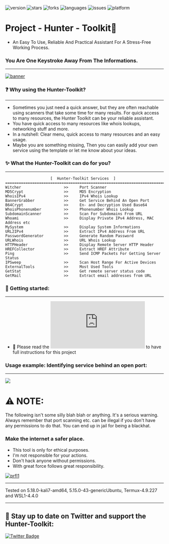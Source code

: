 ![version](https://img.shields.io/badge/Version-1.1.10-informational?style=flat&logo=&logoColor=white&color=red) ![stars](https://img.shields.io/github/stars/Keyj33k/Hunter-Toolkit?style=social) ![forks](https://img.shields.io/github/forks/Keyj33k/Hunter-Toolkit?label=Forks&logo=&logoColor=white&color=blue) ![languages](https://img.shields.io/github/languages/count/Keyj33k/Hunter-Toolkit?style=social&logo=&logoColor=white&color=blue) ![issues](https://img.shields.io/github/last-commit/Keyj33k/Hunter-Toolkit?style=flat&logo=&logoColor=white&color=blue) ![platform](https://img.shields.io/badge/Platform-Linux-informational?style=flat&logo=&logoColor=white&color=green) 

# Project - Hunter - Toolkit:snake: 

- An Easy To Use, Reliable And Practical Assistant For A Stress-Free Working Process.

### You Are One Keystroke Away From The Informations.

---

<a href="https://github.com/Keyj33k/Hunter/archive/refs/heads/main.zip"><img src="https://github.com/Keyj33k/Hunter-Toolkit/blob/main/imgs/hunter1.0.7.png?raw=true" alt="banner"/></a>

### :question: Why using the Hunter-Toolkit?

---

- Sometimes you just need a quick answer, but they are often reachable using scanners that take some time for many results. For quick access to many resources, the Hunter Toolkit can be your reliable assistant.
- You have quick access to many resources like whois lookups, networking stuff and more.
- In a nutshell: Clear menu, quick access to many resources and an easy usage.
- Maybe you are something missing, Then you can easily add your own service using the template or let me know about your ideas.


### :sparkles: What the Hunter-Toolkit can do for you?

---

```
                    [  Hunter-Toolkit Services  ]   
==========================================================================
Witcher                   >>     Port Scanner
MD5Crypt                  >>     MD5 Encryption
WhoisIPv4                 >>     IPv4 Whois Lookup
BannerGrabber             >>     Get Service Behind An Open Port
B64Crypt                  >>     En- and Decryption Used Base64
WhoisPhonenumber          >>     Phonenumber Whois Lookup
SubdomainScanner          >>     Scan For Subdomains From URL
Whoami                    >>     Display Private IPv4 Address, MAC Address etc
MySystem                  >>     Display System Informations
URL2IPv4                  >>     Extract IPv4 Address From URL
PasswordGenerator         >>     Generate Random Password
URLWhois                  >>     URL Whois Lookup
HTTPHeader                >>     Display Remote Server HTTP Header
HREFCollector             >>     Extract HREF Attribute
Ping                      >>     Send ICMP Packets For Getting Server Status
IPSweep                   >>     Scan Host Range For Active Devices
ExternalTools             >>     Most Used Tools
GetStat                   >>     Get remote server status code
GetMail                   >>     Extract email addresses from URL
```


### :rocket: Getting started:

---

- :book: Please read the ![docs](https://github.com/Keyj33k/Hunter-Toolkit/blob/main/DOCS/INSTALLATION.md) to have full instructions for this project


### Usage example: Identifying service behind an open port:

---

<img src="https://github.com/Keyj33k/Hunter-Toolkit/blob/main/imgs/dem.gif?raw=true"/>

# :warning: NOTE:

The following isn't some silly blah blah or anything. It's a serious warning.
Always remember that port scanning etc. can be illegal if you don't have any
permissions to do that. You can end up in jail for being a blackhat.
    
### Make the internet a safer place.

- This tool is only for ethical purposes. 
- I'm not responsible for your actions. 
- Don't hack anyone without permissions.
- With great force follows great responsibility.

<div id="profile">
  <a href="https://www.python.org/">
    <img src="https://github.com/Keyj33k/Hunter-Toolkit/blob/main/imgs/pypy.jpeg?raw=true" alt="prfl1">
  </a>
</div>

---
    
Tested on 5.18.0-kali7-amd64, 5.15.0-43-genericUbuntu, Termux-4.9.227 and WSL1-4.4.0 
    
---

## :rocket: Stay up to date on Twitter and support the Hunter-Toolkit:

<div id="badges">
  <a href="https://twitter.com/Keyj33k/media">
    <img src="https://img.shields.io/badge/Twitter-blue?style=for-the-badge&logo=twitter&logoColor=white" alt="Twitter Badge"/>
  </a>
</div>

